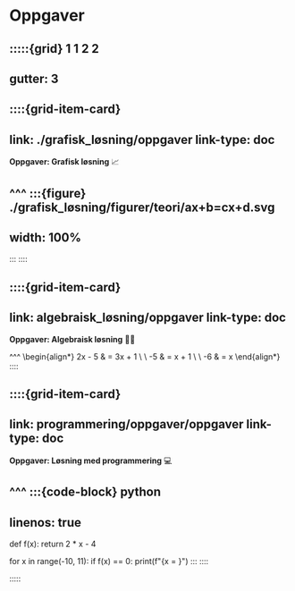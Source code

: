 # Oppgaver

:::::{grid} 1 1 2 2
---
gutter: 3
---

::::{grid-item-card}
---
link: ./grafisk_løsning/oppgaver
link-type: doc
---
**Oppgaver: Grafisk løsning** 📈

^^^
:::{figure} ./grafisk_løsning/figurer/teori/ax+b=cx+d.svg
---
width: 100%
---
:::
::::

::::{grid-item-card}
---
link: algebraisk_løsning/oppgaver
link-type: doc
---
**Oppgaver: Algebraisk løsning** ✍🏼

^^^
\begin{align*}
    2x - 5 & = 3x + 1 \\
    \\
    -5 & = x + 1 \\
    \\
    -6 & = x
\end{align*}
::::

::::{grid-item-card}
---
link: programmering/oppgaver/oppgaver
link-type: doc
---
**Oppgaver: Løsning med programmering** 💻

^^^
:::{code-block} python
---
linenos: true
---
def f(x):
    return 2 * x - 4

for x in range(-10, 11):
    if f(x) == 0:
        print(f"{x = }")
:::
::::

:::::